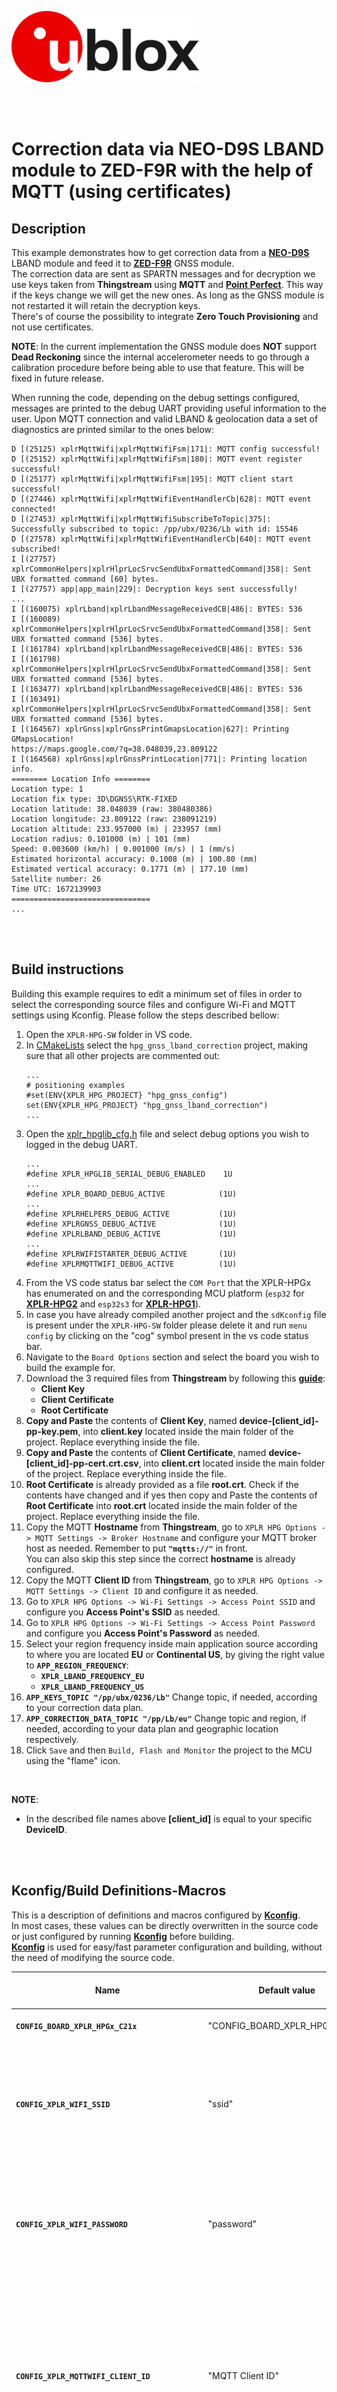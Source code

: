 ![u-blox](./../../../media/shared/logos/ublox_logo.jpg)

<br>
<br>

# Correction data via NEO-D9S LBAND module to ZED-F9R with the help of MQTT (using certificates)

## Description

This example demonstrates how to get correction data from a **[NEO-D9S](https://www.u-blox.com/en/product/neo-d9s-series)** LBAND module and feed it to **[ZED-F9R](https://www.u-blox.com/en/product/zed-f9r-module)** GNSS module.\
The correction data are sent as SPARTN messages and for decryption we use keys taken from **Thingstream** using **MQTT** and **[Point Perfect](https://developer.thingstream.io/guides/location-services/pointperfect-getting-started)**. This way if the keys change we will get the new ones. As long as the GNSS module is not restarted it will retain the decryption keys.\
There's of course the possibility to integrate **Zero Touch Provisioning** and not use certificates.

**NOTE**: In the current implementation the GNSS module does **NOT** support **Dead Reckoning** since the internal accelerometer needs to go through a calibration procedure before being able to use that feature. This will be fixed in future release.

When running the code, depending on the debug settings configured, messages are printed to the debug UART providing useful information to the user. Upon MQTT connection and valid LBAND & geolocation data a set of diagnostics are printed similar to the ones below:

```
D [(25125) xplrMqttWifi|xplrMqttWifiFsm|171|: MQTT config successful!
D [(25152) xplrMqttWifi|xplrMqttWifiFsm|180|: MQTT event register successful!
D [(25177) xplrMqttWifi|xplrMqttWifiFsm|195|: MQTT client start successful!
D [(27446) xplrMqttWifi|xplrMqttWifiEventHandlerCb|628|: MQTT event connected!
D [(27453) xplrMqttWifi|xplrMqttWifiSubscribeToTopic|375|: Successfully subscribed to topic: /pp/ubx/0236/Lb with id: 15546
D [(27578) xplrMqttWifi|xplrMqttWifiEventHandlerCb|640|: MQTT event subscribed!
I [(27757) xplrCommonHelpers|xplrHlprLocSrvcSendUbxFormattedCommand|358|: Sent UBX formatted command [60] bytes.
I [(27757) app|app_main|229|: Decryption keys sent successfully!
...
I [(160075) xplrLband|xplrLbandMessageReceivedCB|486|: BYTES: 536
I [(160089) xplrCommonHelpers|xplrHlprLocSrvcSendUbxFormattedCommand|358|: Sent UBX formatted command [536] bytes.
I [(161784) xplrLband|xplrLbandMessageReceivedCB|486|: BYTES: 536
I [(161798) xplrCommonHelpers|xplrHlprLocSrvcSendUbxFormattedCommand|358|: Sent UBX formatted command [536] bytes.
I [(163477) xplrLband|xplrLbandMessageReceivedCB|486|: BYTES: 536
I [(163491) xplrCommonHelpers|xplrHlprLocSrvcSendUbxFormattedCommand|358|: Sent UBX formatted command [536] bytes.
I [(164567) xplrGnss|xplrGnssPrintGmapsLocation|627|: Printing GMapsLocation!
https://maps.google.com/?q=38.048039,23.809122
I [(164568) xplrGnss|xplrGnssPrintLocation|771|: Printing location info.
======== Location Info ========
Location type: 1
Location fix type: 3D\DGNSS\RTK-FIXED
Location latitude: 38.048039 (raw: 380480386)
Location longitude: 23.809122 (raw: 238091219)
Location altitude: 233.957000 (m) | 233957 (mm)
Location radius: 0.101000 (m) | 101 (mm)
Speed: 0.003600 (km/h) | 0.001000 (m/s) | 1 (mm/s)
Estimated horizontal accuracy: 0.1008 (m) | 100.80 (mm)
Estimated vertical accuracy: 0.1771 (m) | 177.10 (mm)
Satellite number: 26
Time UTC: 1672139903
===============================
...
```

<br>
<br>

## Build instructions
Building this example requires to edit a minimum set of files in order to select the corresponding source files and configure Wi-Fi and MQTT settings using Kconfig.
Please follow the steps described bellow:

1. Open the `XPLR-HPG-SW` folder in VS code.
2. In [CMakeLists](./../../../CMakeLists.txt) select the `hpg_gnss_lband_correction` project, making sure that all other projects are commented out:
   ```
   ...
   # positioning examples
   #set(ENV{XPLR_HPG_PROJECT} "hpg_gnss_config")
   set(ENV{XPLR_HPG_PROJECT} "hpg_gnss_lband_correction")
   ...
   ```
3. Open the [xplr_hpglib_cfg.h](./../../../components/hpglib/xplr_hpglib_cfg.h) file and select debug options you wish to logged in the debug UART.
   ```
   ...
   #define XPLR_HPGLIB_SERIAL_DEBUG_ENABLED    1U
   ...
   #define XPLR_BOARD_DEBUG_ACTIVE            (1U)
   ...
   #define XPLRHELPERS_DEBUG_ACTIVE           (1U)
   #define XPLRGNSS_DEBUG_ACTIVE              (1U)
   #define XPLRLBAND_DEBUG_ACTIVE             (1U)
   ...
   #define XPLRWIFISTARTER_DEBUG_ACTIVE       (1U)
   #define XPLRMQTTWIFI_DEBUG_ACTIVE          (1U)
   ```
4. From the VS code status bar select the `COM Port` that the XPLR-HPGx has enumerated on and the corresponding MCU platform (`esp32` for **[XPLR-HPG2](https://www.u-blox.com/en/product/xplr-hpg-2)** and `esp32s3` for **[XPLR-HPG1](https://www.u-blox.com/en/product/xplr-hpg-1)**).
5. In case you have already compiled another project and the `sdKconfig` file is present under the `XPLR-HPG-SW` folder please delete it and run `menu config` by clicking on the "cog" symbol present in the vs code status bar.
6. Navigate to the `Board Options` section and select the board you wish to build the example for.
7. Download the 3 required files from **Thingstream** by following this **[guide](./../../../docs/README_thingstream_certificates.md)**:
   - **Client Key**
   - **Client Certificate**
   - **Root Certificate**
8. **Copy and Paste** the contents of **Client Key**, named **device-\[client_id\]-pp-key.pem**, into **client.key** located inside the main folder of the project. Replace everything inside the file.
9. **Copy and Paste** the contents of **Client Certificate**, named **device-\[client_id\]-pp-cert.crt.csv**, into **client.crt** located inside the main folder of the project. Replace everything inside the file.
10. **Root Certificate** is already provided as a file **root.crt**. Check if the contents have changed and if yes then copy and Paste the contents of **Root Certificate** into **root.crt** located inside the main folder of the project. Replace everything inside the file.
11. Copy the MQTT **Hostname** from **Thingstream**, go to `XPLR HPG Options -> MQTT Settings -> Broker Hostname` and configure your MQTT broker host as needed. Remember to put **`"mqtts://"`** in front.\
    You can also skip this step since the correct **hostname** is already configured.
12. Copy the MQTT **Client ID** from **Thingstream**, go to `XPLR HPG Options -> MQTT Settings -> Client ID` and configure it as needed.
13. Go to `XPLR HPG Options -> Wi-Fi Settings -> Access Point SSID` and configure you **Access Point's SSID** as needed.
14. Go to `XPLR HPG Options -> Wi-Fi Settings -> Access Point Password` and configure you **Access Point's Password** as needed.
15. Select your region frequency inside main application source according to where you are located **EU** or **Continental US**, by giving the right value to **`APP_REGION_FREQUENCY`**:
    - **`XPLR_LBAND_FREQUENCY_EU`**
    - **`XPLR_LBAND_FREQUENCY_US`**
16. **`APP_KEYS_TOPIC "/pp/ubx/0236/Lb"`** Change topic, if needed, according to your correction data plan.
17. **`APP_CORRECTION_DATA_TOPIC "/pp/Lb/eu"`** Change topic and region, if needed, according to your data plan and geographic location respectively.
18. Click `Save` and then `Build, Flash and Monitor` the project to the MCU using the "flame" icon.
<br>

**NOTE**:
- In the described file names above **\[client_id\]** is equal to your specific **DeviceID**.

<br>
<br>

## Kconfig/Build Definitions-Macros
This is a description of definitions and macros configured by **[Kconfig](./../../../docs/README_kconfig.md)**.\
In most cases, these values can be directly overwritten in the source code or just configured by running **[Kconfig](./../../../docs/README_kconfig.md)** before building.\
**[Kconfig](./../../../docs/README_kconfig.md)** is used for easy/fast parameter configuration and building, without the need of modifying the source code.

Name | Default value | Belongs to | Description | Manual overwrite notes
--- | --- | --- | --- | ---
**`CONFIG_BOARD_XPLR_HPGx_C21x`** | "CONFIG_BOARD_XPLR_HPG2_C214" | **[boards](./../../../components/boards)** | Board variant to build firmware for.|
**`CONFIG_XPLR_WIFI_SSID`** | "ssid" | **[hpg_gnss_lband_correction](./main/hpg_gnss_lband_correction.c)** | AP SSID name to try and connect to. | You can replace this value by either directly editing source code in the app or using **[KConfig](./../../../docs/README_kconfig.md)**.v
**`CONFIG_XPLR_WIFI_PASSWORD`** | "password" | **[hpg_gnss_lband_correction](./main/hpg_gnss_lband_correction.c)** | AP password to try and connect to.| You can replace this value by either directly editing source code in the app or using **[KConfig](./../../../docs/README_kconfig.md)**.
**`CONFIG_XPLR_MQTTWIFI_CLIENT_ID`** | "MQTT Client ID" | **[hpg_gnss_lband_correction](./main/hpg_gnss_lband_correction.c)** | A unique MQTT client ID as taken from **Thingstream**. | You will have to replace this value to with your specific MQTT client ID, either directly editing source code in the app or using Kconfig.
**`CONFIG_XPLR_MQTTWIFI_THINGSTREAM_HOSTNAME`** | "mqtts://pp.services.u-blox.com" | **[hpg_gnss_lband_correction](./main/hpg_gnss_lband_correction.c)** | URL for MQTT client to connect to, taken from **Thingstream**.| There's no need to replace this value unless the URL chanegs in the future. You can replace this value by either directly editing source code in the app or using **[KConfig](./../../../docs/README_kconfig.md)**.

<br>
<br>

## Local Definitions-Macros
This is a description of definitions and macros found in the sample which are only present in main files.\
All definitions/macros below are meant to make variables more identifiable.\
You can change local macros as you wish inside the app.

Name | Description 
--- | --- 
**`APP_SERIAL_DEBUG_ENABLED 1U`** | Switches debug printing messages ON or OFF
**`APP_REGION_FREQUENCY`** | Frequency value to use for the LBAND module, Can be one of 2 values: **`XPLR_LBAND_FREQUENCY_EU`** or **`XPLR_LBAND_FREQUENCY_US`**
**`APP_MQTT_PAYLOAD_BUF_SIZE (512U)`** | Definition of MQTT buffer size of 512Bytes. We are only parsing decryption keys and the buffer is more than enough to hold the MQTT payload.
**`APP_LOCATION_PRINT_PERIOD 5`** | Period in seconds on how often we want our print location function [**`appPrintLocation(uint8_t periodSecs)`**] to execute. Can be changed as desired.
**`XPLR_GNSS_I2C_ADDR 0x42`** | I2C address for **[ZED-F9R](https://www.u-blox.com/en/product/zed-f9r-module)** module.
**`XPLR_LBAND_I2C_ADDR 0x43`** | I2C address for **[NEO-D9S](https://www.u-blox.com/en/product/neo-d9s-series)**  module.
**`APP_KEYS_TOPIC "/pp/ubx/0236/Lb"`** | Decryption keys distribution topic. Change this according to your needs if needed.
**`APP_CORRECTION_DATA_TOPIC "/pp/Lb/eu"`** | Correction data distribution topic. Change this according to your needs if needed.

<br>
<br>

## Modules-Components used

Name | Description 
--- | --- 
**[boards](./../../../components/boards)** | Board variant selection
**[hpglib/common](./../../../components/hpglib/src/common)** | Common functions.
**[xplr_wifi_starter](./../../../components/xplr_wifi_starter)** | XPLR Wi-Fi connection manager
**[xplr_mqtt](./../../../components/xplr_mqtt)** | XPLR MQTT manager
**[hpglib/location_services/xplr_gnss_service](./../../../components/hpglib/src/location_service/gnss_service/)** | XPLR GNSS location device manager
**[hpglib/location_services/xplr_lband_service](./../../../components/hpglib/src/location_service/lband_service/)** | XPLR LBAND location device manager
**[hpglib/location_services/location_service_helpers](./../../../components/hpglib/src/location_service/location_service_helpers/)** | Internally used by **[xplr_gnss_service](./../../../components/hpglib/src/location_service/gnss_service/)**


